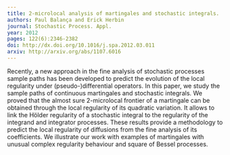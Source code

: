 ```yaml
---
title: 2-microlocal analysis of martingales and stochastic integrals.
authors: Paul Balança and Erick Herbin
journal: Stochastic Process. Appl.
year: 2012
pages: 122(6):2346-2382
doi: http://dx.doi.org/10.1016/j.spa.2012.03.011
arxiv: http://arxiv.org/abs/1107.6016
---
```


Recently, a new approach in the fine analysis of stochastic processes sample paths has been developed to predict the evolution of the local regularity under (pseudo-)differential operators. In this paper, we study the sample paths of continuous martingales and stochastic integrals. We proved that the almost sure 2-microlocal frontier of a martingale can be obtained through the local regularity of its quadratic variation. It allows to link the Hölder regularity of a stochastic integral to the regularity of the integrand and integrator processes. These results provide a methodology to predict the local regularity of diffusions from the fine analysis of its coefficients. We illustrate our work with examples of martingales with unusual complex regularity behaviour and square of Bessel processes.
